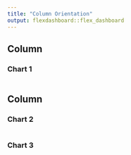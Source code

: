 ```yaml
---
title: "Column Orientation"
output: flexdashboard::flex_dashboard
---
```

    
Column
-------------------------------------
    
### Chart 1
    
```{r}
```
   
Column
-------------------------------------
   
### Chart 2

```{r}
```   
 
### Chart 3
    
```{r}
```
